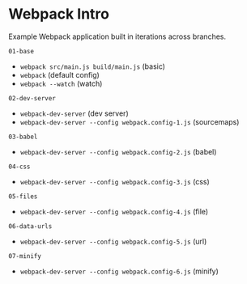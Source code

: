 # Webpack Intro

Example Webpack application built in iterations across branches.

`01-base`

* `webpack src/main.js build/main.js` (basic)
* `webpack` (default config)
* `webpack --watch` (watch)

`02-dev-server`

* `webpack-dev-server` (dev server)
* `webpack-dev-server --config webpack.config-1.js` (sourcemaps)

`03-babel`

* `webpack-dev-server --config webpack.config-2.js` (babel)

`04-css`

* `webpack-dev-server --config webpack.config-3.js` (css)

`05-files`

* `webpack-dev-server --config webpack.config-4.js` (file)

`06-data-urls`

* `webpack-dev-server --config webpack.config-5.js` (url)

`07-minify`

* `webpack-dev-server --config webpack.config-6.js` (minify)